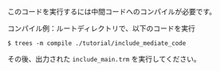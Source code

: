 このコードを実行するには中間コードへのコンパイルが必要です。

コンパイル例：ルートディレクトリで、以下のコードを実行
```
$ trees -m compile ./tutorial/include_mediate_code
```

その後、出力された `include_main.trm` を実行してください。
